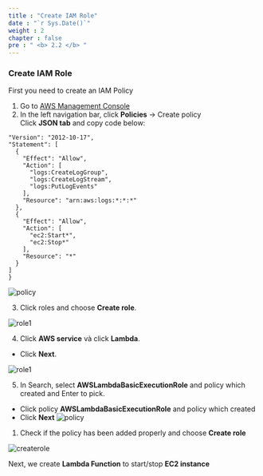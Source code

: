 ```yaml
---
title : "Create IAM Role"
date : "`r Sys.Date()`"
weight : 2
chapter : false
pre : " <b> 2.2 </b> "
---
```


### Create IAM Role

First you need to create an IAM Policy
1. Go to [AWS Management Console](https://console.aws.amazon.com/iamv2/)
2. In the left navigation bar, click  **Policies** -> Create policy  
Click **JSON tab** and copy code below: 
  ```{
  "Version": "2012-10-17",
  "Statement": [
    {
      "Effect": "Allow",
      "Action": [
        "logs:CreateLogGroup",
        "logs:CreateLogStream",
        "logs:PutLogEvents"
      ],
      "Resource": "arn:aws:logs:*:*:*"
    },
    {
      "Effect": "Allow",
      "Action": [
        "ec2:Start*",
        "ec2:Stop*"
      ],
      "Resource": "*"
    }
  ]
}
```

![policy](/images/2.prerequisite/038-iamrole.png)

3. Click roles and choose **Create role**.  

![role1](/images/2.prerequisite/039-iamrole.png)

4. Click **AWS service** và click **Lambda**. 
  + Click **Next**.  

![role1](/images/2.prerequisite/040-iamrole.png)

5. In Search, select  **AWSLambdaBasicExecutionRole** and  policy which created and Enter to pick.
  + Click  policy **AWSLambdaBasicExecutionRole** and policy which created
  + Click **Next**
![policy](/images/2.prerequisite/041-iamrole.png)

1. Check if the policy has been added properly and choose **Create role**

![createrole](/images/2.prerequisite/042-iamrole.png)

Next, we create **Lambda Function** to start/stop **EC2 instance**